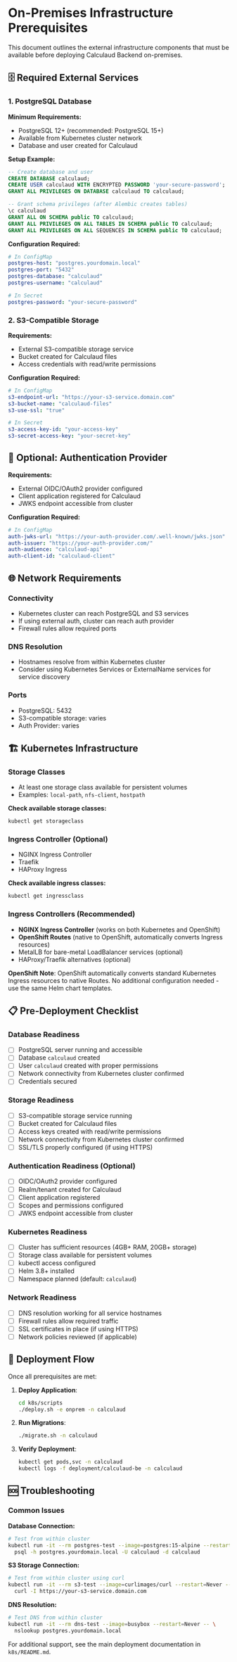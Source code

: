 # On-Premises Infrastructure Prerequisites

This document outlines the external infrastructure components that must be available before deploying Calculaud Backend on-premises.

## 🗄️ Required External Services

### 1. PostgreSQL Database

**Minimum Requirements:**
- PostgreSQL 12+ (recommended: PostgreSQL 15+)
- Available from Kubernetes cluster network
- Database and user created for Calculaud

**Setup Example:**
```sql
-- Create database and user
CREATE DATABASE calculaud;
CREATE USER calculaud WITH ENCRYPTED PASSWORD 'your-secure-password';
GRANT ALL PRIVILEGES ON DATABASE calculaud TO calculaud;

-- Grant schema privileges (after Alembic creates tables)
\c calculaud
GRANT ALL ON SCHEMA public TO calculaud;
GRANT ALL PRIVILEGES ON ALL TABLES IN SCHEMA public TO calculaud;
GRANT ALL PRIVILEGES ON ALL SEQUENCES IN SCHEMA public TO calculaud;
```

**Configuration Required:**
```yaml
# In ConfigMap
postgres-host: "postgres.yourdomain.local"
postgres-port: "5432"
postgres-database: "calculaud"
postgres-username: "calculaud"

# In Secret
postgres-password: "your-secure-password"
```

### 2. S3-Compatible Storage

**Requirements:**
- External S3-compatible storage service
- Bucket created for Calculaud files
- Access credentials with read/write permissions

**Configuration Required:**
```yaml
# In ConfigMap
s3-endpoint-url: "https://your-s3-service.domain.com"
s3-bucket-name: "calculaud-files"
s3-use-ssl: "true"

# In Secret
s3-access-key-id: "your-access-key"
s3-secret-access-key: "your-secret-key"
```

## 🔐 Optional: Authentication Provider

**Requirements:**
- External OIDC/OAuth2 provider configured
- Client application registered for Calculaud
- JWKS endpoint accessible from cluster

**Configuration Required:**
```yaml
# In ConfigMap
auth-jwks-url: "https://your-auth-provider.com/.well-known/jwks.json"
auth-issuer: "https://your-auth-provider.com/"
auth-audience: "calculaud-api"
auth-client-id: "calculaud-client"

```

## 🌐 Network Requirements

### Connectivity
- Kubernetes cluster can reach PostgreSQL and S3 services
- If using external auth, cluster can reach auth provider
- Firewall rules allow required ports

### DNS Resolution
- Hostnames resolve from within Kubernetes cluster
- Consider using Kubernetes Services or ExternalName services for service discovery

### Ports
- PostgreSQL: 5432
- S3-compatible storage: varies
- Auth Provider: varies

## 🏗️ Kubernetes Infrastructure

### Storage Classes
- At least one storage class available for persistent volumes
- Examples: `local-path`, `nfs-client`, `hostpath`

**Check available storage classes:**
```bash
kubectl get storageclass
```

### Ingress Controller (Optional)
- NGINX Ingress Controller
- Traefik
- HAProxy Ingress

**Check available ingress classes:**
```bash
kubectl get ingressclass
```

### Ingress Controllers (Recommended)
- **NGINX Ingress Controller** (works on both Kubernetes and OpenShift)
- **OpenShift Routes** (native to OpenShift, automatically converts Ingress resources)
- MetalLB for bare-metal LoadBalancer services (optional)
- HAProxy/Traefik alternatives (optional)

**OpenShift Note**: OpenShift automatically converts standard Kubernetes Ingress resources to native Routes. No additional configuration needed - use the same Helm chart templates.

## 📋 Pre-Deployment Checklist

### Database Readiness
- [ ] PostgreSQL server running and accessible
- [ ] Database `calculaud` created
- [ ] User `calculaud` created with proper permissions
- [ ] Network connectivity from Kubernetes cluster confirmed
- [ ] Credentials secured

### Storage Readiness
- [ ] S3-compatible storage service running
- [ ] Bucket created for Calculaud files
- [ ] Access keys created with read/write permissions
- [ ] Network connectivity from Kubernetes cluster confirmed
- [ ] SSL/TLS properly configured (if using HTTPS)

### Authentication Readiness (Optional)
- [ ] OIDC/OAuth2 provider configured
- [ ] Realm/tenant created for Calculaud
- [ ] Client application registered
- [ ] Scopes and permissions configured
- [ ] JWKS endpoint accessible from cluster

### Kubernetes Readiness
- [ ] Cluster has sufficient resources (4GB+ RAM, 20GB+ storage)
- [ ] Storage class available for persistent volumes
- [ ] kubectl access configured
- [ ] Helm 3.8+ installed
- [ ] Namespace planned (default: `calculaud`)

### Network Readiness
- [ ] DNS resolution working for all service hostnames
- [ ] Firewall rules allow required traffic
- [ ] SSL certificates in place (if using HTTPS)
- [ ] Network policies reviewed (if applicable)

## 🚀 Deployment Flow

Once all prerequisites are met:

1. **Deploy Application**:
   ```bash
   cd k8s/scripts
   ./deploy.sh -e onprem -n calculaud
   ```

2. **Run Migrations**:
   ```bash
   ./migrate.sh -n calculaud
   ```

3. **Verify Deployment**:
   ```bash
   kubectl get pods,svc -n calculaud
   kubectl logs -f deployment/calculaud-be -n calculaud
   ```

## 🆘 Troubleshooting

### Common Issues

**Database Connection:**
```bash
# Test from within cluster
kubectl run -it --rm postgres-test --image=postgres:15-alpine --restart=Never -- \
  psql -h postgres.yourdomain.local -U calculaud -d calculaud
```

**S3 Storage Connection:**
```bash
# Test from within cluster using curl
kubectl run -it --rm s3-test --image=curlimages/curl --restart=Never -- \
  curl -I https://your-s3-service.domain.com
```

**DNS Resolution:**
```bash
# Test DNS from within cluster
kubectl run -it --rm dns-test --image=busybox --restart=Never -- \
  nslookup postgres.yourdomain.local
```

For additional support, see the main deployment documentation in `k8s/README.md`.